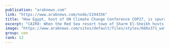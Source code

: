 ```yaml
---
publication: "arabnews.com"
link: "https://www.arabnews.com/node/2194356"
title: "How Egypt, host of UN Climate Change Conference COP27, is spurring a domestic ‘green economy’"
excerpt: "CAIRO: When the Red Sea resort town of Sharm El-Sheikh hosts the COP27 UN Climate Change Conference between Nov. 6 and Nov. 18, the Egyption government will use the occasion to promote its National In"
image: "https://www.arabnews.com/sites/default/files/styles/660x371_watermarksaudi/public/main-image/2022/11/06/3526906-1412808358.jpg?itok=LwD3o___"
group: con
rank: 12
---
```

